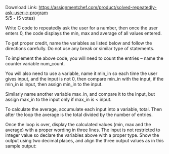 Download Link: https://assignmentchef.com/product/solved-repeatedly-ask-user-c-program
<br>
5/5 - (5 votes)

Write C code to repeatedly ask the user for a number, then once the user enters 0, the code displays the min, max and average of all values entered.



To get proper credit, name the variables as listed below and follow the directions carefully. Do not use any break or similar type of statements.

To implement the above code, you will need to count the entries – name the counter variable num_count.

You will also need to use a variable, name it min_in so each time the user gives input, and the input is not 0, then compare min_in with the input, if the min_in is input, then assign min_in to the input.

Similarly name another variable max_in, and compare it to the input, but assign max_in to the input only if max_in is &lt; input.

To calculate the average, accumulate each input into a variable, total. Then after the loop the average is the total divided by the number of entries.

Once the loop is over, display the calculated values (min, max and the average) with a proper wording in three lines. The input is not restricted to integer value so declare the variables above with a proper type. Show the output using two decimal places, and align the three output values as in this sample output: